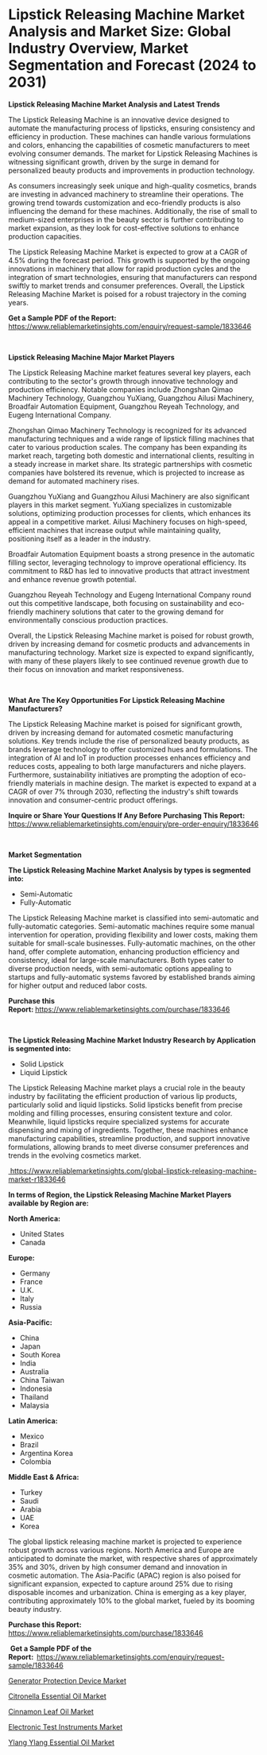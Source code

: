 <p><h1>Lipstick Releasing Machine Market Analysis and Market Size: Global Industry Overview, Market Segmentation and Forecast (2024 to 2031)</h1></p><p><strong>Lipstick Releasing Machine Market Analysis and Latest Trends</strong></p>
<p><p>The Lipstick Releasing Machine is an innovative device designed to automate the manufacturing process of lipsticks, ensuring consistency and efficiency in production. These machines can handle various formulations and colors, enhancing the capabilities of cosmetic manufacturers to meet evolving consumer demands. The market for Lipstick Releasing Machines is witnessing significant growth, driven by the surge in demand for personalized beauty products and improvements in production technology.</p><p>As consumers increasingly seek unique and high-quality cosmetics, brands are investing in advanced machinery to streamline their operations. The growing trend towards customization and eco-friendly products is also influencing the demand for these machines. Additionally, the rise of small to medium-sized enterprises in the beauty sector is further contributing to market expansion, as they look for cost-effective solutions to enhance production capacities.</p><p>The Lipstick Releasing Machine Market is expected to grow at a CAGR of 4.5% during the forecast period. This growth is supported by the ongoing innovations in machinery that allow for rapid production cycles and the integration of smart technologies, ensuring that manufacturers can respond swiftly to market trends and consumer preferences. Overall, the Lipstick Releasing Machine Market is poised for a robust trajectory in the coming years.</p></p>
<p><strong>Get a Sample PDF of the Report:&nbsp;</strong> <a href="https://www.reliablemarketinsights.com/enquiry/request-sample/1833646?utm_campaign=1383&utm_medium=2&utm_source=Github&utm_content=ia&utm_term=17102024&utm_id=lipstick-releasing-machine">https://www.reliablemarketinsights.com/enquiry/request-sample/1833646</a></p>
<p>&nbsp;</p>
<p><strong>Lipstick Releasing Machine Major Market Players</strong></p>
<p><p>The Lipstick Releasing Machine market features several key players, each contributing to the sector's growth through innovative technology and production efficiency. Notable companies include Zhongshan Qimao Machinery Technology, Guangzhou YuXiang, Guangzhou Ailusi Machinery, Broadfair Automation Equipment, Guangzhou Reyeah Technology, and Eugeng International Company.</p><p>Zhongshan Qimao Machinery Technology is recognized for its advanced manufacturing techniques and a wide range of lipstick filling machines that cater to various production scales. The company has been expanding its market reach, targeting both domestic and international clients, resulting in a steady increase in market share. Its strategic partnerships with cosmetic companies have bolstered its revenue, which is projected to increase as demand for automated machinery rises.</p><p>Guangzhou YuXiang and Guangzhou Ailusi Machinery are also significant players in this market segment. YuXiang specializes in customizable solutions, optimizing production processes for clients, which enhances its appeal in a competitive market. Ailusi Machinery focuses on high-speed, efficient machines that increase output while maintaining quality, positioning itself as a leader in the industry.</p><p>Broadfair Automation Equipment boasts a strong presence in the automatic filling sector, leveraging technology to improve operational efficiency. Its commitment to R&D has led to innovative products that attract investment and enhance revenue growth potential.</p><p>Guangzhou Reyeah Technology and Eugeng International Company round out this competitive landscape, both focusing on sustainability and eco-friendly machinery solutions that cater to the growing demand for environmentally conscious production practices.</p><p>Overall, the Lipstick Releasing Machine market is poised for robust growth, driven by increasing demand for cosmetic products and advancements in manufacturing technology. Market size is expected to expand significantly, with many of these players likely to see continued revenue growth due to their focus on innovation and market responsiveness.</p></p>
<p>&nbsp;</p>
<p><strong>What Are The Key Opportunities For Lipstick Releasing Machine Manufacturers?</strong></p>
<p><p>The Lipstick Releasing Machine market is poised for significant growth, driven by increasing demand for automated cosmetic manufacturing solutions. Key trends include the rise of personalized beauty products, as brands leverage technology to offer customized hues and formulations. The integration of AI and IoT in production processes enhances efficiency and reduces costs, appealing to both large manufacturers and niche players. Furthermore, sustainability initiatives are prompting the adoption of eco-friendly materials in machine design. The market is expected to expand at a CAGR of over 7% through 2030, reflecting the industry's shift towards innovation and consumer-centric product offerings.</p></p>
<p><strong>Inquire or Share Your Questions If Any Before Purchasing This Report:</strong> <a href="https://www.reliablemarketinsights.com/enquiry/pre-order-enquiry/1833646?utm_campaign=1383&utm_medium=2&utm_source=Github&utm_content=ia&utm_term=17102024&utm_id=lipstick-releasing-machine">https://www.reliablemarketinsights.com/enquiry/pre-order-enquiry/1833646</a></p>
<p>&nbsp;</p>
<p><strong>Market Segmentation</strong></p>
<p><strong>The Lipstick Releasing Machine Market Analysis by types is segmented into:</strong></p>
<p><ul><li>Semi-Automatic</li><li>Fully-Automatic</li></ul></p>
<p><p>The Lipstick Releasing Machine market is classified into semi-automatic and fully-automatic categories. Semi-automatic machines require some manual intervention for operation, providing flexibility and lower costs, making them suitable for small-scale businesses. Fully-automatic machines, on the other hand, offer complete automation, enhancing production efficiency and consistency, ideal for large-scale manufacturers. Both types cater to diverse production needs, with semi-automatic options appealing to startups and fully-automatic systems favored by established brands aiming for higher output and reduced labor costs.</p></p>
<p><strong>Purchase this Report:&nbsp;</strong><a href="https://www.reliablemarketinsights.com/purchase/1833646?utm_campaign=1383&utm_medium=2&utm_source=Github&utm_content=ia&utm_term=17102024&utm_id=lipstick-releasing-machine">https://www.reliablemarketinsights.com/purchase/1833646</a></p>
<p>&nbsp;</p>
<p><strong>The Lipstick Releasing Machine Market Industry Research by Application is segmented into:</strong></p>
<p><ul><li>Solid Lipstick</li><li>Liquid Lipstick</li></ul></p>
<p><p>The Lipstick Releasing Machine market plays a crucial role in the beauty industry by facilitating the efficient production of various lip products, particularly solid and liquid lipsticks. Solid lipsticks benefit from precise molding and filling processes, ensuring consistent texture and color. Meanwhile, liquid lipsticks require specialized systems for accurate dispensing and mixing of ingredients. Together, these machines enhance manufacturing capabilities, streamline production, and support innovative formulations, allowing brands to meet diverse consumer preferences and trends in the evolving cosmetics market.</p></p>
<p><a href="https://www.reliablemarketinsights.com/global-lipstick-releasing-machine-market-r1833646?utm_campaign=1383&utm_medium=2&utm_source=Github&utm_content=ia&utm_term=17102024&utm_id=lipstick-releasing-machine">&nbsp;https://www.reliablemarketinsights.com/global-lipstick-releasing-machine-market-r1833646</a></p>
<p><strong>In terms of Region, the Lipstick Releasing Machine Market Players available by Region are:</strong></p>
<p>
    <p> <strong> North America: </strong>
        <ul>
            <li>United States</li>
            <li>Canada</li>
        </ul>
        </p> 
    <p> <strong> Europe: </strong>
        <ul>
            <li>Germany</li>
            <li>France</li>
            <li>U.K.</li>
            <li>Italy</li>
            <li>Russia</li>
        </ul>
        </p> 
    <p> <strong> Asia-Pacific: </strong>
        <ul>
            <li>China</li>
            <li>Japan</li>
            <li>South Korea</li>
            <li>India</li>
            <li>Australia</li>
            <li>China Taiwan</li>
            <li>Indonesia</li>
            <li>Thailand</li>
            <li>Malaysia</li>
        </ul>
        </p> 
    <p> <strong> Latin America: </strong>
        <ul>
            <li>Mexico</li>
            <li>Brazil</li>
            <li>Argentina Korea</li>
            <li>Colombia</li>
        </ul>
        </p> 
    <p> <strong> Middle East & Africa: </strong>
        <ul>
            <li>Turkey</li>
            <li>Saudi</li>
            <li>Arabia</li>
            <li>UAE</li>
            <li>Korea</li>
        </ul>
    </p>
    </p>
<p><p>The global lipstick releasing machine market is projected to experience robust growth across various regions. North America and Europe are anticipated to dominate the market, with respective shares of approximately 35% and 30%, driven by high consumer demand and innovation in cosmetic automation. The Asia-Pacific (APAC) region is also poised for significant expansion, expected to capture around 25% due to rising disposable incomes and urbanization. China is emerging as a key player, contributing approximately 10% to the global market, fueled by its booming beauty industry.</p></p>
<p><strong>Purchase this Report: </strong><a href="https://www.reliablemarketinsights.com/purchase/1833646?utm_campaign=1383&utm_medium=2&utm_source=Github&utm_content=ia&utm_term=17102024&utm_id=lipstick-releasing-machine">https://www.reliablemarketinsights.com/purchase/1833646</a></p>
<p>&nbsp;<strong>Get a Sample PDF of the Report:&nbsp;&nbsp;</strong><a href="https://www.reliablemarketinsights.com/enquiry/request-sample/1833646?utm_campaign=1383&utm_medium=2&utm_source=Github&utm_content=ia&utm_term=17102024&utm_id=lipstick-releasing-machine">https://www.reliablemarketinsights.com/enquiry/request-sample/1833646</a></p>
<p><strong></strong></p>
<p><p><a href="https://github.com/RickHolmes3/Market-Research-Report-List-7/blob/main/generator-protection-device-market.md?utm_campaign=1383&utm_medium=2&utm_source=Github&utm_content=ia&utm_term=17102024&utm_id=lipstick-releasing-machine">Generator Protection Device Market</a></p><p><a href="https://www.linkedin.com/pulse/comprehensive-citronella-essential-oil-market-report-segmentation-txaoc?utm_campaign=1383&utm_medium=2&utm_source=Github&utm_content=ia&utm_term=17102024&utm_id=lipstick-releasing-machine">Citronella Essential Oil Market</a></p><p><a href="https://www.linkedin.com/pulse/global-cinnamon-leaf-oil-market-trends-insights-growth-bq2ef?utm_campaign=1383&utm_medium=2&utm_source=Github&utm_content=ia&utm_term=17102024&utm_id=lipstick-releasing-machine">Cinnamon Leaf Oil Market</a></p><p><a href="https://issuu.com/reportprime-2/docs/electronic-test-instruments-market-_486abd1ae22c1b?utm_campaign=1383&utm_medium=2&utm_source=Github&utm_content=ia&utm_term=17102024&utm_id=lipstick-releasing-machine">Electronic Test Instruments Market</a></p><p><a href="https://www.linkedin.com/pulse/ylang-essential-oil-market-revolution-size-share-emerging-8ogwf?utm_campaign=1383&utm_medium=2&utm_source=Github&utm_content=ia&utm_term=17102024&utm_id=lipstick-releasing-machine">Ylang Ylang Essential Oil Market</a></p></p>